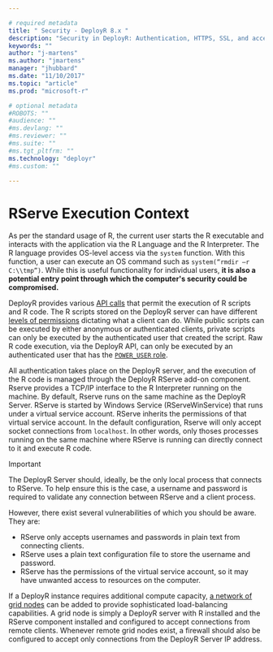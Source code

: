 ```yaml
---

# required metadata
title: " Security - DeployR 8.x "
description: "Security in DeployR: Authentication, HTTPS, SSL, and access controls for server, Project file and Repository File, and more."
keywords: ""
author: "j-martens"
ms.author: "jmartens"
manager: "jhubbard"
ms.date: "11/10/2017"
ms.topic: "article"
ms.prod: "microsoft-r"

# optional metadata
#ROBOTS: ""
#audience: ""
#ms.devlang: ""
#ms.reviewer: ""
#ms.suite: ""
#ms.tgt_pltfrm: ""
ms.technology: "deployr"
#ms.custom: ""

---
```


# RServe Execution Context

As per the standard usage of R, the current user starts the R executable and interacts with the application via the R Language and the R Interpreter. The R language provides OS-level access via the `system` function. With this function, a user can execute an OS command such as `system(“rmdir –r C:\\tmp”)`. While this is useful functionality for individual users, **it is also a potential entry point through which the computer's security could be compromised.**

DeployR provides various [API calls](deployr-api-reference.md) that permit the execution of R scripts and R code. The R scripts stored on the DeployR server can have different [levels of permissions](deployr-repository-manager-files.md#about-file-properties) dictating what a client can do. While public scripts can be executed by either anonymous or authenticated clients, private scripts can only be executed by the authenticated user that created the script. Raw R code execution, via the DeployR API, can only be executed by an authenticated user that has the [`POWER_USER` role](deployr-admin-console-permissions-with-roles.md).

All authentication takes place on the DeployR server, and the execution of the R code is managed through the DeployR RServe add-on component. Rserve provides a TCP/IP interface to the R Interpreter running on the machine. By default, Rserve runs on the same machine as the DeployR Server. RServe is started by Windows Service (RServeWinService) that runs under a virtual service account. RServe inherits the permissions of that virtual service account. In the default configuration, Rserve will only accept socket connections from `localhost`. In other words, only thoses processes running on the same machine where RServe is running can directly connect to it and execute R code.

>[!Important]
>The DeployR Server should, ideally, be the only local process that connects to RServe. To help ensure this is the case, a username and password is required to validate any connection between RServe and a client process. 
>
>However, there exist several vulnerabilities of which you should be aware. They are:
>
>-   RServe only accepts usernames and passwords in plain text from connecting clients.
>-   RServe uses a plain text configuration file to store the username and password.
>-   RServe has the permissions of the virtual service account, so it may have unwanted access to resources on the computer.

If a DeployR instance requires additional compute capacity, [a network of grid nodes](deployr-admin-managing-the-grid.md) can be added to provide sophisticated load-balancing capabilities. A grid node is simply a DeployR server with R installed and the RServe component installed and configured to accept connections from remote clients. Whenever remote grid nodes exist, a firewall should also be configured to accept only connections from the DeployR Server IP address.